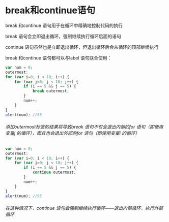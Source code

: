 # break和continue语句

break 和continue 语句用于在循环中精确地控制代码的执行

break 语句会立即退出循环，强制继续执行循环后面的语句

continue 语句虽然也是立即退出循环，但退出循环后会从循环的顶部继续执行

break 和continue 语句都可以与label 语句联合使用：

```js
var num = 0;
outermost:
for (var i=0; i < 10; i++) {
    for (var j=0; j < 10; j++) {
        if (i == 5 && j == 5) {
            break outermost;
        }
        num++;
    }
}
alert(num); //55
```

###### 添加outermost标签的结果将导致break 语句不仅会退出内部的for 语句（即使用变量j 的循环），而且也会退出外部的for 语句（即使用变量i 的循环）

```js
var num = 0;
outermost:
for (var i=0; i < 10; i++) {
    for (var j=0; j < 10; j++) {
        if (i == 5 && j == 5) {
            continue outermost;
        }
        num++;
    }
}
alert(num); //95
```

###### 在这种情况下，continue 语句会强制继续执行循环——退出内部循环，执行外部循环